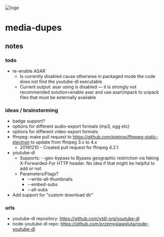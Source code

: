 ![logo](https://raw.githubusercontent.com/yafp/media-dupes/master/.github/logo/128x128.png)

# media-dupes
## notes

### todo
* re-enable ASAR
  * Is currently disabled cause otherwise in packaged mode the code does not find the youtube-dl executable
  * Current output: asar using is disabled — it is strongly not recommended  solution=enable asar and use asarUnpack to unpack files that must be externally available

### ideas / brainstorming
* badge support?
* options for different audio-export formats (mp3, ogg etc)
* options for different video-export formats
* ffmpeg: make pull request to https://github.com/pietrop/ffmpeg-static-electron to update from ffmpeg 3.x to 4.x
  * 20191210 - Created pull request for ffmpeg 4.2.1
* youtube-dl
  * Supports: --geo-bypass to Bypass geographic restriction via faking X-Forwarded-For HTTP header. No idea if that might be helpful to add or not
  * Parameters/Flags?
    * --write-all-thumbnails
    * --embed-subs 
    * --all-subs
* Add support for "custom download dir"


### urls
* youtube-dl repository: https://github.com/ytdl-org/youtube-dl
* node-youtube-dl repo: https://github.com/przemyslawpluta/node-youtube-dl


